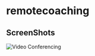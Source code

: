 # remotecoaching
## ScreenShots
![Video Conferencing](https://user-images.githubusercontent.com/44609236/207512185-5385655f-c34f-46d4-a83d-ce8ae3a54f82.png)
